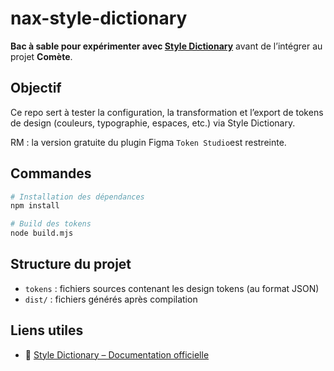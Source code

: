 # nax-style-dictionary

**Bac à sable pour expérimenter avec [Style Dictionary](https://amzn.github.io/style-dictionary/)** avant de l’intégrer au projet **Comète**.

## Objectif

Ce repo sert à tester la configuration, la transformation et l’export de tokens de design (couleurs, typographie, espaces, etc.) via Style Dictionary.

RM : la version gratuite du plugin Figma `Token Studio`est restreinte.

## Commandes

```bash
# Installation des dépendances
npm install

# Build des tokens
node build.mjs
```

## Structure du projet

- `tokens` : fichiers sources contenant les design tokens (au format JSON)
- `dist/` : fichiers générés après compilation

## Liens utiles

- 📘 [Style Dictionary – Documentation officielle](https://amzn.github.io/style-dictionary/#/)
